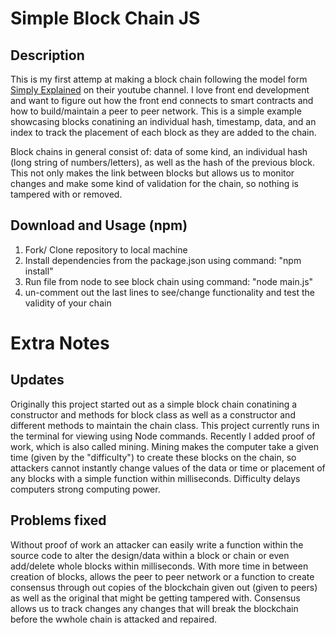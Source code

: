 # Simple Block Chain JS

## Description

This is my first attemp at making a block chain following the model form [Simply Explained](https://www.youtube.com/watch?v=zVqczFZr124) on their youtube channel. I love front end development and want to figure out how the front end connects to smart contracts and how to build/maintain a peer to peer network. This is a simple example showcasing blocks conatining an individual hash, timestamp, data, and an index to track the placement of each block as they are added to the chain. 

Block chains in general consist of: data of some kind, an individual hash (long string of numbers/letters), as well as the hash of the previous block. This not only makes the link between blocks but allows us to monitor changes and make some kind of validation for the chain, so nothing is tampered with or removed. 

## Download and Usage (npm)

1) Fork/ Clone repository to local machine
2) Install dependencies from the package.json using command: "npm install"
3) Run file from node to see block chain using command: "node main.js"
4) un-comment out the last lines to see/change functionality and test the validity of your chain

# Extra Notes

## Updates

Originally this project started out as a simple block chain conatining a constructor and methods for block class as well as a constructor and different methods to maintain the chain class. This project currently runs in the terminal for viewing using Node commands. Recently I added proof of work, which is also called mining. Mining makes the computer take a given time (given by the "difficulty") to create these blocks on the chain, so attackers cannot instantly change values of the data or time or placement of any blocks with a simple function within milliseconds. Difficulty delays computers strong computing power. 

## Problems fixed 

Without proof of work an attacker can easily write a function within the source code to alter the design/data within a block or chain or even add/delete whole blocks within milliseconds. With more time in between creation of blocks, allows the peer to peer network or a function to create consensus through out copies of the blockchain given out (given to peers) as well as the original that might be getting tampered with. Consensus allows us to track changes any changes that will break the blockchain before the wwhole chain is attacked and repaired. 
